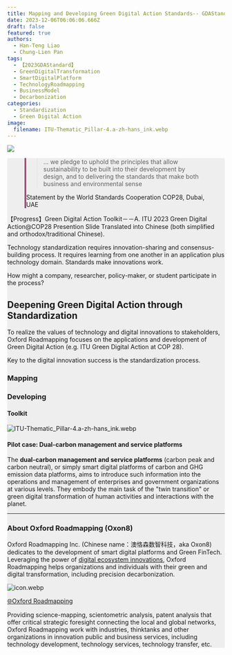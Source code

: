 ```yaml
---
title: Mapping and Developing Green Digital Action Standards-- GDAStandard project 
date: 2023-12-06T06:06:06.666Z
draft: false
featured: true
authors:
  - Han-Teng Liao
  - Chung-Lien Pan
tags:
  - 【2023GDAStandard】
  - GreenDigitalTransformation
  - SmartDigitalPlatform
  - TechnologyRoadmapping
  - BusinessModel
  - Decarbonization
categories:
  - Standardization
  - Green Digital Action
image:
  filename: ITU-Thematic_Pillar-4.a-zh-hans_ink.webp
---
```


![](IEC_ISO_ITU_IEEE.png)

<section class="vh-100" style="background-color: #eee;">
  <div class="container py-5 h-100">
        <figure class="bg-white p-3 rounded" style="border-left: .25rem solid #a34e78;">
          <blockquote class="blockquote pb-2">
            <p>
              ... we pledge to uphold the principles that allow sustainability to be built into their development by design, and to delivering the standards that make both business and environmental sense
            </p>
          </blockquote>
          <figcaption class="blockquote-footer mb-0 font-italic">
            Statement by the World Standards Cooperation COP28, Dubai, UAE
          </figcaption>
        </figure>
  </div>

<div class="p-3 mb-2 bg-warning text-dark container" markdown="1">

<span style="color: #cf4a31;"><i class="fas fa-battery-quarter ai-1x fa-beat"></i></span>【Progress】Green Digital Action Toolkit－－A. ITU 2023 Green Digital Action@COP28 Presention Slide Translated into Chinese (both simplified and orthodox/traditional Chinese).

</div>

Technology standardization requires innovation-sharing and consensus-building process.  It requires learning from one another in an application plus technology domain. Standards make innovations work.

How might a company, researcher, policy-maker, or student participate in the process?  

<!--more-->

## Deepening Green Digital Action through Standardization

To realize the values of technology and digital innovations to stakeholders, Oxford Roadmapping focuses on the applications and development of Green Digital Action (e.g. ITU Green Digital Action at COP 28). 

Key to the digital innovation success is the standardization process.   

###  Mapping



###  Developing 

#### Toolkit

![ITU-Thematic_Pillar-4.a-zh-hans_ink.webp](ITU-Thematic_Pillar-4.a-zh-hans_ink.webp)

#### Pilot case: Dual-carbon management and service platforms 

The **dual-carbon management and service platforms** (carbon peak and carbon neutral), or simply smart digital platforms of carbon and GHG emission data platforms, aims to introduce such information into the operations and management of enterprises and government organizations at various levels.  They embody the main task of the "twin transition" or green digital transformation of human activities and interactions with the planet.  



---

### About Oxford Roadmapping (Oxon8)

Oxford Roadmapping Inc. (Chinese name：澳恪森数智科技，aka Oxon8) dedicates to the development of smart digital platforms and Green FinTech.  Leveraging the power of [digital ecosystem innovations](https://www.itu.int/dms_pub/itu-d/opb/inno/D-INNO-TOOLKIT.2-2020-PDF-C.pdf), Oxford Roadmapping helps organizations and individuals with their green and digital transformation, including precision decarbonization. 

![icon.webp](icon.webp)

<div class="col text-center">
<a href="https://oxon8.netlify.app/" class="btn btn-success px-5 py-3">🌐Oxford Roadmapping</a>
</div>

Providing science-mapping, scientometric analysis, patent analysis that offer critical strategic foresight connecting the local and global networks, Oxford Roadmapping work with industries, thinktanks and other organizations in innovation public and business services, including technology development, technology services, technology transfer, etc. 
